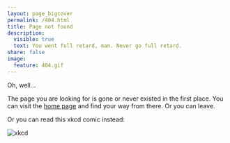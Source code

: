 ```yaml
---
layout: page_bigcover
permalink: /404.html
title: Page not found
description:
  visible: true
  text: You went full retard, man. Never go full retard.
share: false
image:
  feature: 404.gif
---
```


Oh, well...

The page you are looking for is gone or never existed in the first place.
You can visit the [home page](/) and find your way from there. Or you can leave.

Or you can read this xkcd comic instead:

![xkcd](http://imgs.xkcd.com/comics/real_programmers.png)
